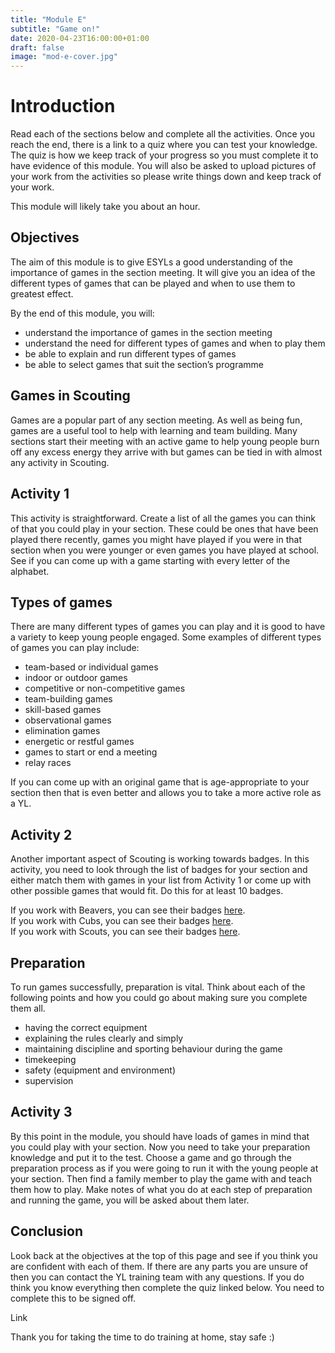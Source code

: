 ```yaml
---
title: "Module E"
subtitle: "Game on!"
date: 2020-04-23T16:00:00+01:00
draft: false
image: "mod-e-cover.jpg"
---
```


# Introduction

Read each of the sections below and complete all the activities. Once you reach the end, there is a link to a quiz where you can test your knowledge. The quiz is how we keep track of your progress so you must complete it to have evidence of this module. You will also be asked to upload pictures of your work from the activities so please write things down and keep track of your work.

This module will likely take you about an hour.

## Objectives

The aim of this module is to give ESYLs a good understanding of the importance of games in the section meeting. It will give you an idea of the different types of games that can be played and when to use them to greatest effect.

By the end of this module, you will:

- understand the importance of games in the section meeting
- understand the need for different types of games and when to play them
- be able to explain and run different types of games
- be able to select games that suit the section’s programme

## Games in Scouting

Games are a popular part of any section meeting. As well as being fun, games are a useful tool to help with learning and team building. Many sections start their meeting with an active game to help young people burn off any excess energy they arrive with but games can be tied in with almost any activity in Scouting.

## Activity 1

This activity is straightforward. Create a list of all the games you can think of that you could play in your section. These could be ones that have been played there recently, games you might have played if you were in that section when you were younger or even games you have played at school. See if you can come up with a game starting with every letter of the alphabet.

## Types of games

There are many different types of games you can play and it is good to have a variety to keep young people engaged. Some examples of different types of games you can play include:

- team-based or individual games
- indoor or outdoor games
- competitive or non-competitive games
- team-building games
- skill-based games
- observational games
- elimination games
- energetic or restful games
- games to start or end a meeting
- relay races

If you can come up with an original game that is age-appropriate to your section then that is even better and allows you to take a more active role as a YL.



## Activity 2

Another important aspect of Scouting is working towards badges. In this activity, you need to look through the list of badges for your section and either match them with games in your list from Activity 1 or come up with other possible games that would fit. Do this for at least 10 badges.

If you work with Beavers, you can see their badges [here](https://www.scouts.org.uk/beavers/activity-badges/).  
If you work with Cubs, you can see their badges [here](https://www.scouts.org.uk/cubs/activity-badges/).  
If you work with Scouts, you can see their badges [here](https://www.scouts.org.uk/scouts/activity-badges/).

## Preparation

To run games successfully, preparation is vital. Think about each of the following points and how you could go about making sure you complete them all.

- having the correct equipment
- explaining the rules clearly and simply
- maintaining discipline and sporting behaviour during the game
- timekeeping
- safety (equipment and environment)
- supervision

## Activity 3

By this point in the module, you should have loads of games in mind that you could play with your section. Now you need to take your preparation knowledge and put it to the test. Choose a game and go through the preparation process as if you were going to run it with the young people at your section. Then find a family member to play the game with and teach them how to play. Make notes of what you do at each step of preparation and running the game, you will be asked about them later.

## Conclusion

Look back at the objectives at the top of this page and see if you think you are confident with each of them. If there are any parts you are unsure of then you can contact the YL training team with any questions. If you do think you know everything then complete the quiz linked below. You need to complete this to be signed off.

Link

Thank you for taking the time to do training at home, stay safe :)
